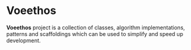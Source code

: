 # Voeethos

**Voeethos** project is a collection of classes, algorithm implementations, patterns and scaffoldings which can be used to simplify and speed up development.
